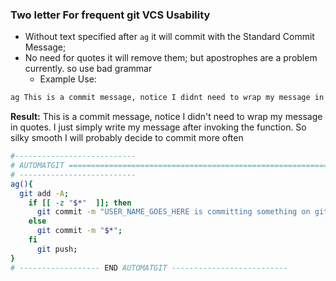 ### Two letter For frequent git VCS Usability
- Without text specified after `ag` it will commit with the Standard Commit Message;
- No need for quotes it will remove them; but apostrophes are a problem currently. so use bad grammar
  - Example Use:
```sh
ag This is a commit message, notice I didnt need to wrap my message in quotes. I just simply write my message after invoking the function. So silky smooth I will probably decide to commit more often
```

**Result:** This is a commit message, notice I didn't need to wrap my message in quotes. I just simply write my message after invoking the function. So silky smooth I will probably decide to commit more often


```sh
#---------------------------
# AUTOMATGIT ================================================================
# --------------------------
ag(){
  git add -A;
    if [[ -z "$*"  ]]; then
      git commit -m "USER_NAME_GOES_HERE is committing something on git";
    else
      git commit -m "$*";
    fi
      git push;
}
# ------------------ END AUTOMATGIT --------------------------
```
